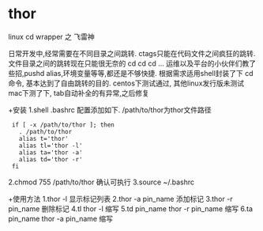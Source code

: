 thor
====

linux cd wrapper 之 飞雷神

日常开发中,经常需要在不同目录之间跳转. ctags只能在代码文件之间疯狂的跳转.
文件目录之间的跳转现在只能很无奈的 cd  cd  cd ...
运维以及平台的小伙伴们教了些招,pushd alias,环境变量等等,都还是不够快捷.
根据需求适用shell封装了下 cd 命令, 基本达到了自由跳转的目的.
centos下测试通过, 其他linux发行版未测试
mac下测了下, tab自动补全的有异常,之后修复

+安装
  1.shell .bashrc 配置添加如下. /path/to/thor为thor文件路径
   ```shell
    if [ -x /path/to/thor ]; then
      . /path/to/thor
      alias t='thor'
      alias tl='thor -l'
      alias ta='thor -a'
      alias td='thor -r'
    fi
   ```
  2.chmod 755 /path/to/thor 确认可执行
  3.source ~/.bashrc

+使用方法
 1.thor -l          显示标记列表
 2.thor -a pin_name 添加标记
 3.thor -r pin_name 删除标记
 4.tl               thor -l 缩写
 5.td pin_name      thor -r pin_name 缩写
 6.ta pin_name      thor -a pin_name 缩写
